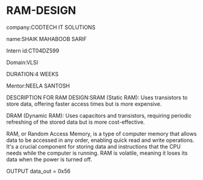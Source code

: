 # RAM-DESIGN

company:CODTECH IT SOLUTIONS

name:SHAIK MAHABOOB SARIF

Intern id:CT04DZ599

Domain:VLSI

DURATION:4 WEEKS

Mentor:NEELA SANTOSH

DESCRIPTION FOR RAM DESIGN:SRAM (Static RAM): Uses transistors to store data, offering faster access times but is more expensive.

DRAM (Dynamic RAM): Uses capacitors and transistors, requiring periodic refreshing of the stored data but is more cost-effective.

RAM, or Random Access Memory, is a type of computer memory that allows data to be accessed in any order, enabling quick read and write operations. It's a crucial component for storing data and instructions that the CPU needs while the computer is running. RAM is volatile, meaning it loses its data when the power is turned off.

OUTPUT data_out = 0x56


